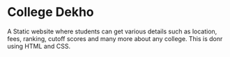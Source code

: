 # College Dekho

A Static website where students can get various details such as location, fees, ranking, cutoff scores and many more about any college.
This is donr using HTML and CSS.

